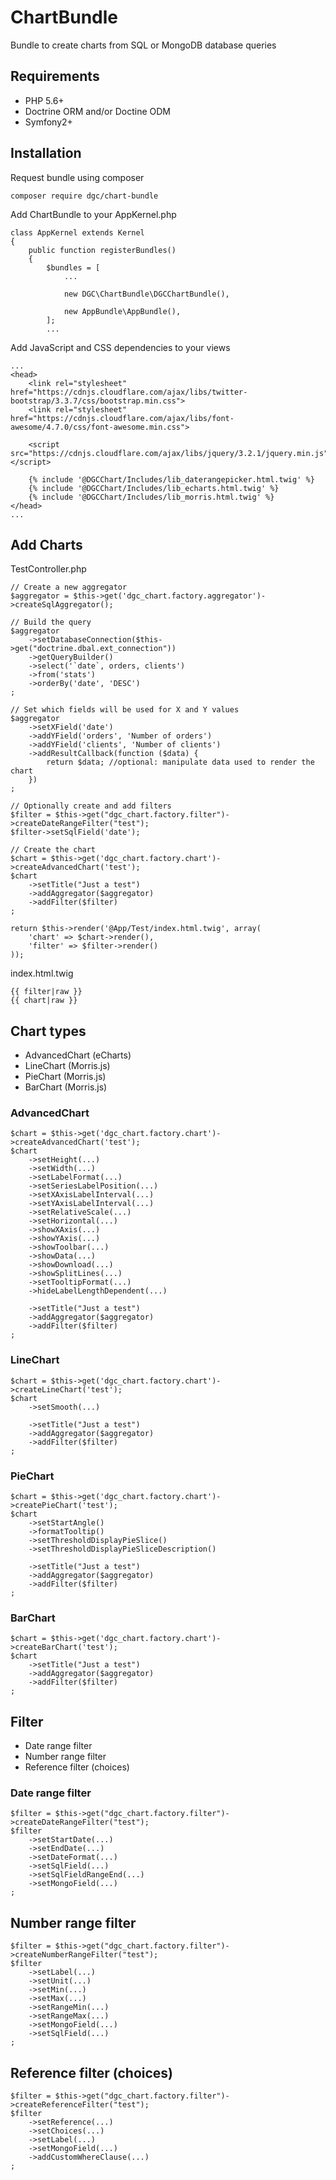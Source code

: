# ChartBundle

Bundle to create charts from SQL or MongoDB database queries

## Requirements

- PHP 5.6+
- Doctrine ORM and/or Doctine ODM
- Symfony2+

## Installation

Request bundle using composer

    composer require dgc/chart-bundle
    
Add ChartBundle to your AppKernel.php

    class AppKernel extends Kernel
    {
        public function registerBundles()
        {
            $bundles = [
                ...
    
                new DGC\ChartBundle\DGCChartBundle(),
    
                new AppBundle\AppBundle(),
            ];
            ...
    
Add JavaScript and CSS dependencies to your views

    ...
    <head>
        <link rel="stylesheet" href="https://cdnjs.cloudflare.com/ajax/libs/twitter-bootstrap/3.3.7/css/bootstrap.min.css">
        <link rel="stylesheet" href="https://cdnjs.cloudflare.com/ajax/libs/font-awesome/4.7.0/css/font-awesome.min.css">
        
        <script src="https://cdnjs.cloudflare.com/ajax/libs/jquery/3.2.1/jquery.min.js"></script>
        
        {% include '@DGCChart/Includes/lib_daterangepicker.html.twig' %}
        {% include '@DGCChart/Includes/lib_echarts.html.twig' %}
        {% include '@DGCChart/Includes/lib_morris.html.twig' %}
    </head>
    ...
    
## Add Charts

TestController.php

    // Create a new aggregator
    $aggregator = $this->get('dgc_chart.factory.aggregator')->createSqlAggregator();
    
    // Build the query
    $aggregator
        ->setDatabaseConnection($this->get("doctrine.dbal.ext_connection"))
        ->getQueryBuilder()
        ->select('`date`, orders, clients')
        ->from('stats')
        ->orderBy('date', 'DESC')
    ;
    
    // Set which fields will be used for X and Y values 
    $aggregator
        ->setXField('date')
        ->addYField('orders', 'Number of orders')
        ->addYField('clients', 'Number of clients')
        ->addResultCallback(function ($data) {
            return $data; //optional: manipulate data used to render the chart
        })
    ;

    // Optionally create and add filters
    $filter = $this->get("dgc_chart.factory.filter")->createDateRangeFilter("test");
    $filter->setSqlField('date');

    // Create the chart
    $chart = $this->get('dgc_chart.factory.chart')->createAdvancedChart('test');
    $chart
        ->setTitle("Just a test")
        ->addAggregator($aggregator)
        ->addFilter($filter)
    ;

    return $this->render('@App/Test/index.html.twig', array(
        'chart' => $chart->render(),
        'filter' => $filter->render()
    ));
    
index.html.twig

    {{ filter|raw }}
    {{ chart|raw }}
    
## Chart types

- AdvancedChart (eCharts)
- LineChart (Morris.js)
- PieChart (Morris.js)
- BarChart (Morris.js)

### AdvancedChart

    $chart = $this->get('dgc_chart.factory.chart')->createAdvancedChart('test');
    $chart
        ->setHeight(...)
        ->setWidth(...)
        ->setLabelFormat(...)
        ->setSeriesLabelPosition(...)
        ->setXAxisLabelInterval(...)
        ->setYAxisLabelInterval(...)
        ->setRelativeScale(...)
        ->setHorizontal(...)
        ->showXAxis(...)
        ->showYAxis(...)
        ->showToolbar(...)
        ->showData(...)
        ->showDownload(...)
        ->showSplitLines(...)
        ->setTooltipFormat(...)
        ->hideLabelLengthDependent(...)
    
        ->setTitle("Just a test")
        ->addAggregator($aggregator)
        ->addFilter($filter)
    ;
    
### LineChart

    $chart = $this->get('dgc_chart.factory.chart')->createLineChart('test');
    $chart
        ->setSmooth(...)        
    
        ->setTitle("Just a test")
        ->addAggregator($aggregator)
        ->addFilter($filter)
    ;

### PieChart

    $chart = $this->get('dgc_chart.factory.chart')->createPieChart('test');
    $chart
        ->setStartAngle()
        ->formatTooltip()
        ->setThresholdDisplayPieSlice()
        ->setThresholdDisplayPieSliceDescription()        
    
        ->setTitle("Just a test")
        ->addAggregator($aggregator)
        ->addFilter($filter)
    ;

### BarChart

    $chart = $this->get('dgc_chart.factory.chart')->createBarChart('test');
    $chart
        ->setTitle("Just a test")
        ->addAggregator($aggregator)
        ->addFilter($filter)
    ;
    
## Filter

- Date range filter
- Number range filter
- Reference filter (choices)

### Date range filter

    $filter = $this->get("dgc_chart.factory.filter")->createDateRangeFilter("test");
    $filter
        ->setStartDate(...)
        ->setEndDate(...)
        ->setDateFormat(...)
        ->setSqlField(...)
        ->setSqlFieldRangeEnd(...)
        ->setMongoField(...)
    ;
    
## Number range filter

    $filter = $this->get("dgc_chart.factory.filter")->createNumberRangeFilter("test");
    $filter
        ->setLabel(...)
        ->setUnit(...)
        ->setMin(...)
        ->setMax(...)
        ->setRangeMin(...)
        ->setRangeMax(...)
        ->setMongoField(...)
        ->setSqlField(...)
    ;

## Reference filter (choices)

    $filter = $this->get("dgc_chart.factory.filter")->createReferenceFilter("test");
    $filter
        ->setReference(...)
        ->setChoices(...)
        ->setLabel(...)
        ->setMongoField(...)
        ->addCustomWhereClause(...)
    ;